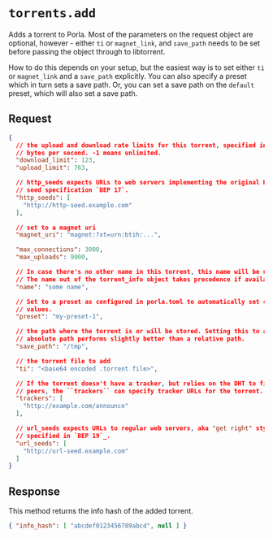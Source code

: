 # `torrents.add`

Adds a torrent to Porla. Most of the parameters on the request object are
optional, however - either `ti` or `magnet_link`, and `save_path` needs to be
set before passing the object through to libtorrent.

How to do this depends on your setup, but the easiest way is to set either `ti`
or `magnet_link` and a `save_path` explicitly. You can also specify a preset
which in turn sets a save path. Or, you can set a save path on the `default`
preset, which will also set a save path.

## Request

```json
{
  // the upload and download rate limits for this torrent, specified in
  // bytes per second. -1 means unlimited.
  "download_limit": 123,
  "upload_limit": 763,

  // http_seeds expects URLs to web servers implementing the original HTTP
  // seed specification `BEP 17`.
  "http_seeds": [
    "http://http-seed.example.com"
  ],

  // set to a magnet uri
  "magnet_uri": "magnet:?xt=urn:btih:...",

  "max_connections": 3000,
  "max_uploads": 9000,

  // In case there's no other name in this torrent, this name will be used.
  // The name out of the torrent_info object takes precedence if available.
  "name": "some name",

  // Set to a preset as configured in porla.toml to automatically set config
  // values.
  "preset": "my-preset-1",

  // the path where the torrent is or will be stored. Setting this to an
  // absolute path performs slightly better than a relative path.
  "save_path": "/tmp",

  // the torrent file to add
  "ti": "<base64 encoded .torrent file>",

  // If the torrent doesn't have a tracker, but relies on the DHT to find
  // peers, the ``trackers`` can specify tracker URLs for the torrent.
  "trackers": [
    "http://example.com/announce"
  ],

  // url_seeds expects URLs to regular web servers, aka "get right" style,
  // specified in `BEP 19`_.
  "url_seeds": [
    "http://url-seed.example.com"
  ]
}
```

## Response

This method returns the info hash of the added torrent.

```json
{ "info_hash": [ "abcdef0123456789abcd", null ] }
```

